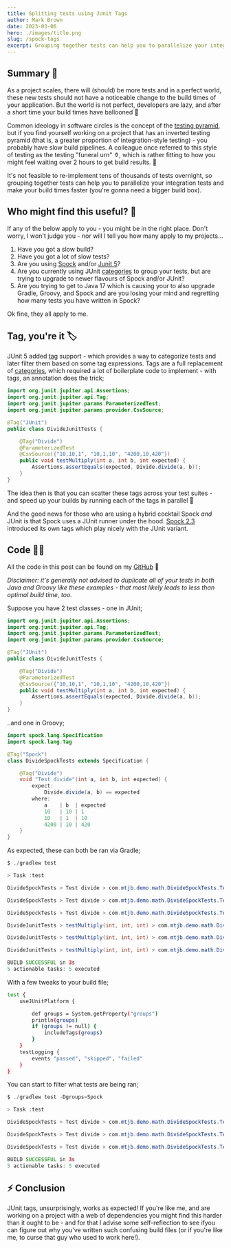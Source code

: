 ```yaml
---
title: Splitting tests using JUnit Tags
author: Mark Brown
date: 2023-03-06
hero: ./images/title.png
slug: /spock-tags
excerpt: Grouping together tests can help you to parallelize your integration tests and make your build times faster.
---
```


## Summary 📖
As a project scales, there will (should) be more tests and in a perfect world, these new tests should not have a noticeable 
change to the build times of your application. But the world is not perfect, developers are lazy, and after a short time
your build times have ballooned 🎈

Common ideology in software circles is the concept of the 
[testing pyramid](https://martinfowler.com/articles/practical-test-pyramid.html), but if you find yourself working on a 
project that has an inverted testing pyramid (that is, a greater proportion of integration-style testing) - you probably 
have slow build pipelines. A colleague once referred to this style of testing as the testing "funeral urn" ⚱️, which is 
rather fitting to how you might feel waiting over 2 hours to get build results. 🥲

It's not feasible to re-implement tens of thousands of tests overnight, so grouping together 
tests can help you to parallelize your integration tests and make your build times faster 
(you're gonna need a bigger build box).

## Who might find this useful? 🤔
If any of the below apply to you - you might be in the right place. Don't worry, I won't judge you - nor will I tell you
how many apply to my projects...

1. Have you got a slow build?
2. Have you got a lot of slow tests?
3. Are you using [Spock](https://spockframework.org/) and/or [Junit 5](https://junit.org/junit5/)?
4. Are you currently using JUnit [categories](https://junit.org/junit4/javadoc/4.12/org/junit/experimental/categories/Categories.html) to group your tests, but are trying to upgrade to newer flavours of Spock and/or JUnit?
5. Are you trying to get to Java 17 which is causing your to also upgrade Gradle, Groovy, and Spock and are you losing your mind and regretting how many tests you have written in Spock?

Ok fine, they all apply to me.

## Tag, you're it 🏷️
JUnit 5 added [tag](https://junit.org/junit5/docs/current/user-guide/#writing-tests-tagging-and-filtering) support - which
provides a way to categorize tests and later filter them based on some tag expressions. Tags are a full replacement of
[categories](https://junit.org/junit4/javadoc/4.12/org/junit/experimental/categories/Categories.html), which required a lot
of boilerplate code to implement - with tags, an annotation does the trick;

```java
import org.junit.jupiter.api.Assertions;
import org.junit.jupiter.api.Tag;
import org.junit.jupiter.params.ParameterizedTest;
import org.junit.jupiter.params.provider.CsvSource;

@Tag("JUnit")
public class DivideJunitTests {

    @Tag("Divide")
    @ParameterizedTest
    @CsvSource({"10,10,1", "10,1,10", "4200,10,420"})
    public void testMultiply(int a, int b, int expected) {
        Assertions.assertEquals(expected, Divide.divide(a, b));
    }
}
```

The idea then is that you can scatter these tags across your test suites - and speed up your builds by running each of
the tags in parallel 💨

And the good news for those who are using a hybrid cocktail Spock _and_ JUnit is that Spock uses a JUnit
runner under the hood. [Spock 2.3](https://spockframework.org/spock/docs/2.3/release_notes.html#_release_notes) introduced
its own tags which play nicely with the JUnit variant.

## Code 🧑‍💻
All the code in this post can be found on my [GitHub](https://github.com/MTJB/example-junit-spock-tags) 🖖

_Disclaimer: it's generally not advised to duplicate all of your tests in both Java and Groovy like these examples - 
that most likely leads to less than optimal build time, too._

Suppose you have 2 test classes - one in JUnit;
```java
import org.junit.jupiter.api.Assertions;
import org.junit.jupiter.api.Tag;
import org.junit.jupiter.params.ParameterizedTest;
import org.junit.jupiter.params.provider.CsvSource;

@Tag("JUnit")
public class DivideJunitTests {

    @Tag("Divide")
    @ParameterizedTest
    @CsvSource({"10,10,1", "10,1,10", "4200,10,420"})
    public void testMultiply(int a, int b, int expected) {
        Assertions.assertEquals(expected, Divide.divide(a, b));
    }
}
```

..and one in Groovy;
```java
import spock.lang.Specification
import spock.lang.Tag

@Tag("Spock")
class DivideSpockTests extends Specification {

    @Tag("Divide")
    void "Test divide"(int a, int b, int expected) {
        expect:
            Divide.divide(a, b) == expected
        where:
            a    | b  | expected
            10   | 10 | 1
            10   | 1  | 10
            4200 | 10 | 420
    }
}
```

As expected, these can both be ran via Gradle;
```java
$ ./gradlew test

> Task :test

DivideSpockTests > Test divide > com.mtjb.demo.math.DivideSpockTests.Test divide [a: 10, b: 10, expected: 1, #0] PASSED

DivideSpockTests > Test divide > com.mtjb.demo.math.DivideSpockTests.Test divide [a: 10, b: 1, expected: 10, #1] PASSED

DivideSpockTests > Test divide > com.mtjb.demo.math.DivideSpockTests.Test divide [a: 4200, b: 10, expected: 420, #2] PASSED

DivideJunitTests > testMultiply(int, int, int) > com.mtjb.demo.math.DivideJunitTests.testMultiply(int, int, int)[1] PASSED

DivideJunitTests > testMultiply(int, int, int) > com.mtjb.demo.math.DivideJunitTests.testMultiply(int, int, int)[2] PASSED

DivideJunitTests > testMultiply(int, int, int) > com.mtjb.demo.math.DivideJunitTests.testMultiply(int, int, int)[3] PASSED

BUILD SUCCESSFUL in 3s
5 actionable tasks: 5 executed
```


With a few tweaks to your build file;
```bash
test {
    useJUnitPlatform {

        def groups = System.getProperty("groups")
        println(groups)
        if (groups != null) {
            includeTags(groups)
        }
    }
    testLogging {
        events "passed", "skipped", "failed"
    }
}
```

You can start to filter what tests are being ran;
```java
$ ./gradlew test -Dgroups=Spock

> Task :test

DivideSpockTests > Test divide > com.mtjb.demo.math.DivideSpockTests.Test divide [a: 10, b: 10, expected: 1, #0] PASSED

DivideSpockTests > Test divide > com.mtjb.demo.math.DivideSpockTests.Test divide [a: 10, b: 1, expected: 10, #1] PASSED

DivideSpockTests > Test divide > com.mtjb.demo.math.DivideSpockTests.Test divide [a: 4200, b: 10, expected: 420, #2] PASSED

BUILD SUCCESSFUL in 3s
5 actionable tasks: 5 executed
```

## ⚡️ Conclusion
JUnit tags, unsurprisingly, works as expected! If you're like me, and are working on a project with a web of dependencies
you might find this harder than it ought to be - and for that I advise some self-reflection to see ifyou can figure out 
why you've written such confusing build files (or if you're like me, to curse that guy who used to work here!).